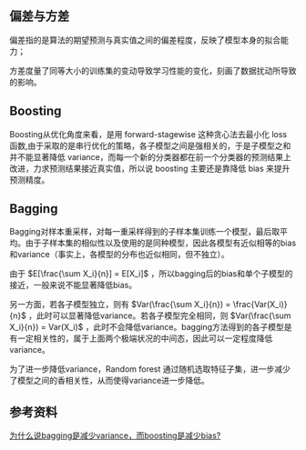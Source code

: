 ## 偏差与方差

偏差指的是算法的期望预测与真实值之间的偏差程度，反映了模型本身的拟合能力；

方差度量了同等大小的训练集的变动导致学习性能的变化，刻画了数据扰动所导致的影响。

## Boosting

Boosting从优化角度来看，是用 forward-stagewise 这种贪心法去最小化 loss 函数,由于采取的是串行优化的策略，各子模型之间是强相关的，于是子模型之和并不能显著降低 variance，而每一个新的分类器都在前一个分类器的预测结果上改进，力求预测结果接近真实值，所以说 boosting 主要还是靠降低 bias 来提升预测精度。

## Bagging

Bagging对样本重采样，对每一重采样得到的子样本集训练一个模型，最后取平均。由于子样本集的相似性以及使用的是同种模型，因此各模型有近似相等的bias和variance（事实上，各模型的分布也近似相同，但不独立）。

由于 $E[\frac{\sum X_i}{n}] = E[X_i]$ ，所以bagging后的bias和单个子模型的接近，一般来说不能显著降低bias。

另一方面，若各子模型独立，则有 $Var(\frac{\sum X_i}{n}) = \frac{Var(X_i)}{n}$ ，此时可以显著降低variance。若各子模型完全相同，则 $Var(\frac{\sum X_i}{n}) = Var(X_i)$ ，此时不会降低variance。bagging方法得到的各子模型是有一定相关性的，属于上面两个极端状况的中间态，因此可以一定程度降低variance。

为了进一步降低variance，Random forest 通过随机选取特征子集，进一步减少了模型之间的香相关性，从而使得variance进一步降低。

## 参考资料

[为什么说bagging是减少variance，而boosting是减少bias?](https://www.zhihu.com/question/26760839/answer/40337791)
